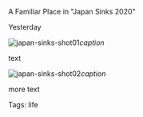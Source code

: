 A Familiar Place in "Japan Sinks 2020"

Yesterday

![japan-sinks-shot01](./img/japan-sinks-01.png)*caption*

text

![japan-sinks-shot02](./img/japan-sinks-02.png)*caption*

more text

Tags: life
